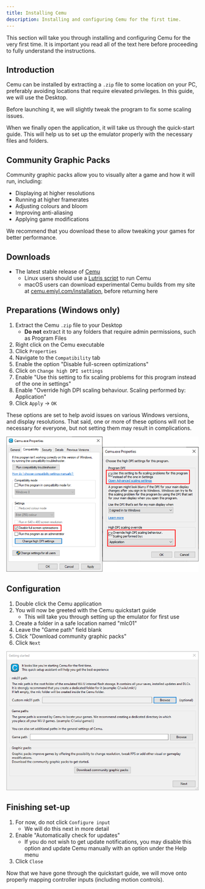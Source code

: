 ```yaml
---
title: Installing Cemu
description: Installing and configuring Cemu for the first time.
---
```


This section will take you through installing and configuring Cemu for the very first time. It is important you read all of the text here before proceeding to fully understand the instructions.

## Introduction

Cemu can be installed by extracting a `.zip` file to some location on your PC, preferably avoiding locations that require elevated privileges. In this guide, we will use the Desktop.

Before launching it, we will slightly tweak the program to fix some scaling issues.

When we finally open the application, it will take us through the quick-start guide. This will help us to set up the emulator properly with the necessary files and folders.

## Community Graphic Packs

Community graphic packs allow you to visually alter a game and how it will run, including:

- Displaying at higher resolutions
- Running at higher framerates
- Adjusting colours and bloom
- Improving anti-aliasing
- Applying game modifications

We recommend that you download these to allow tweaking your games for better performance.

## Downloads

- The latest stable release of [Cemu](https://cemu.info/#download)
    - Linux users should use a [Lutris script](https://lutris.net/games/cemu/) to run Cemu
    - macOS users can download experimental Cemu builds from my site at [cemu.emiyl.com/installation](https://cemu.emiyl.com/installation), before returning here

## Preparations (Windows only)

1. Extract the Cemu `.zip` file to your Desktop
    - **Do not** extract it to any folders that require admin permissions, such as Program Files
1. Right click on the Cemu executable
1. Click `Properties`
1. Navigate to the `Compatibility` tab
1. Enable the option "Disable full-screen optimizations"
1. Click on `Change high DPI settings`
1. Enable "Use this setting to fix scaling problems for this program instead of the one in settings"
1. Enable "Override high DPI scaling behaviour. Scaling performed by: Application"
1. Click `Apply` -> `OK`

These options are set to help avoid issues on various Windows versions, and display resolutions. That said, one or more of these options will not be necessary for everyone, but not setting them may result in complications.

![A screenshot of the settings necessary for Cemu](/assets/images/cemu-properties.png)

## Configuration

1. Double click the Cemu application
1. You will now be greeted with the Cemu quickstart guide
    - This will take you through setting up the emulator for first use
1. Create a folder in a safe location named "<router-link to="/faq/#what-is-the-mlc01-folder">mlc01</router-link>"
1. Leave the "Game path" field blank
1. Click "Download <router-link to="/faq/#what-are-community-graphics-packs">community graphic packs</router-link>"
1. Click `Next`

![A screenshot of the Cemu quickstart guide](/assets/images/cemu-quickstart-guide.png)

## Finishing set-up

1. For now, do not click `Configure input`
    - We will do this next in more detail
1. Enable "Automatically check for updates"
    - If you do not wish to get update notifications, you may disable this option and update Cemu manually with an option under the Help menu
1. Click `Close`

Now that we have gone through the quickstart guide, we will move onto properly mapping controller inputs (including motion controls).
